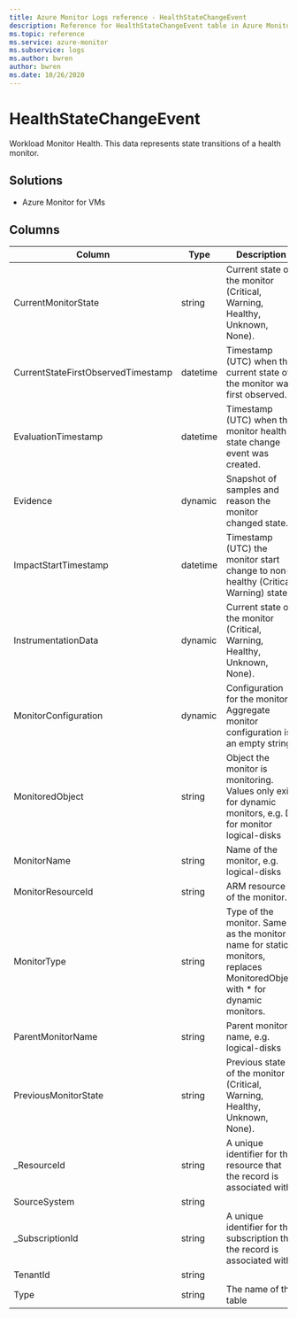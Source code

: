 ```yaml
---
title: Azure Monitor Logs reference - HealthStateChangeEvent
description: Reference for HealthStateChangeEvent table in Azure Monitor Logs.
ms.topic: reference
ms.service: azure-monitor
ms.subservice: logs
ms.author: bwren
author: bwren
ms.date: 10/26/2020
---
```


# HealthStateChangeEvent

 Workload Monitor Health. This data represents state transitions of a health monitor.

## Solutions

- Azure Monitor for VMs




## Columns

|Column|Type|Description|
|---|---|---|
|CurrentMonitorState|string|Current state of the monitor (Critical, Warning, Healthy, Unknown, None).|
|CurrentStateFirstObservedTimestamp|datetime|Timestamp (UTC) when the current state of the monitor was first observed.|
|EvaluationTimestamp|datetime|Timestamp (UTC) when the monitor health state change event was created.|
|Evidence|dynamic|Snapshot of samples and reason the monitor changed state.|
|ImpactStartTimestamp|datetime|Timestamp (UTC) the monitor start change to non-healthy (Critical, Warning) state.|
|InstrumentationData|dynamic|Current state of the monitor (Critical, Warning, Healthy, Unknown, None).|
|MonitorConfiguration|dynamic|Configuration for the monitor. Aggregate monitor configuration is an empty string.|
|MonitoredObject|string|Object the monitor is monitoring. Values only exist for dynamic monitors, e.g. D: for monitor logical-disks|D:|free-space-mb.|
|MonitorName|string|Name of the monitor, e.g. logical-disks|C:|free-space-mb for Windows platform, filesystems|/var/lib|free-space-mb for Linux platform.|
|MonitorResourceId|string|ARM resource id of the monitor.|
|MonitorType|string|Type of the monitor. Same as the monitor name for static monitors, replaces MonitoredObject with * for dynamic monitors.|
|ParentMonitorName|string|Parent monitor name, e.g. logical-disks|C: for Windows platform, filesystems for Linux platform.|
|PreviousMonitorState|string|Previous state of the monitor (Critical, Warning, Healthy, Unknown, None).|
|_ResourceId|string|A unique identifier for the resource that the record is associated with|
|SourceSystem|string||
|_SubscriptionId|string|A unique identifier for the subscription that the record is associated with|
|TenantId|string||
|Type|string|The name of the table|
